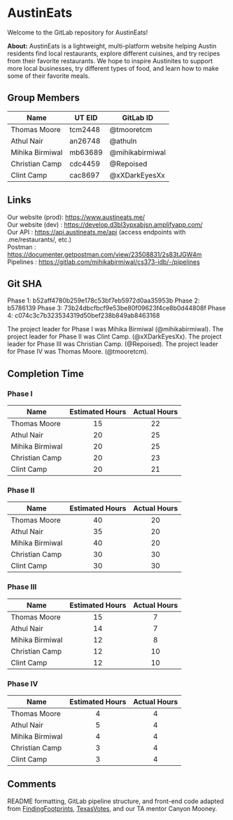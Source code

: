 # AustinEats

Welcome to the GitLab repository for AustinEats! <br>

**About:** AustinEats is a lightweight, multi-platform website helping Austin residents find local restaurants, explore different cuisines, and try recipes from their favorite restaurants. We hope to inspire Austinites to support more local businesses, try different types of food, and learn how to make some of their favorite meals.

## Group Members

| Name            | UT EID  | GitLab ID       |
| --------------- | ------- | --------------- |
| Thomas Moore    | tcm2448 | @tmooretcm      |
| Athul Nair      | an26748 | @athuln         |
| Mihika Birmiwal | mb63689 | @mihikabirmiwal |
| Christian Camp  | cdc4459 | @Repoised       |
| Clint Camp      | cac8697 | @xXDarkEyesXx   |

## Links

Our website (prod): https://www.austineats.me/ <br>
Our website (dev) : https://develop.d3bl3ypxabjsn.amplifyapp.com/ <br>
Our API           : https://api.austineats.me/api (access endpoints with .me/restaurants/<id>, etc.) <br>
Postman           : https://documenter.getpostman.com/view/23508831/2s83tJGW4m <br>
Pipelines         : https://gitlab.com/mihikabirmiwal/cs373-idb/-/pipelines <br>

## Git SHA

Phase 1:  b52aff4780b259e178c53bf7eb5972d0aa35953b
Phase 2:  b5786139
Phase 3:  73b24dbcfbcf9e53be80f09623f4ce8b0d44808f
Phase 4:  c074c3c7b323534319d50bef238b849ab8463168

The project leader for Phase I was Mihika Birmiwal (@mihikabirmiwal).
The project leader for Phase II was Clint Camp. (@xXDarkEyesXx).
The project leader for Phase III was Christian Camp. (@Repoised).
The project leader for Phase IV was Thomas Moore. (@tmooretcm).

## Completion Time

### Phase I

| Name            | Estimated Hours | Actual Hours |
| --------------- | :-------------: | :----------: |
| Thomas Moore    | 15              | 22           |
| Athul Nair      | 20              | 25           |
| Mihika Birmiwal | 20              | 25           |
| Christian Camp  | 20              | 23           |
| Clint Camp      | 20              | 21           |

### Phase II

| Name            | Estimated Hours | Actual Hours |
| --------------- | :-------------: | :----------: |
| Thomas Moore    | 40              | 20           |
| Athul Nair      | 35              | 20           |
| Mihika Birmiwal | 40              | 20           |
| Christian Camp  | 30              | 30           |
| Clint Camp      | 30              | 30           |

### Phase III
| Name            | Estimated Hours | Actual Hours |
| --------------- | :-------------: | :----------: |
| Thomas Moore    | 15              | 7            |
| Athul Nair      | 14              | 7            |
| Mihika Birmiwal | 12              | 8            |
| Christian Camp  | 12              | 10           |
| Clint Camp      | 12              | 10           |

### Phase IV
| Name            | Estimated Hours | Actual Hours |
| --------------- | :-------------: | :----------: |
| Thomas Moore    | 4               | 4            |
| Athul Nair      | 5               | 4            |
| Mihika Birmiwal | 4               | 4            |
| Christian Camp  | 3               | 4            |
| Clint Camp      | 3               | 4            |

## Comments

README formatting, GitLab pipeline structure, and front-end code adapted from [FindingFootprints](https://gitlab.com/AlejandroCantu/group2), [TexasVotes](https://gitlab.com/forbesye/fitsbits/-/tree/master/), and our TA mentor Canyon Mooney.

